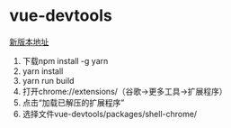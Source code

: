 # vue-devtools

[新版本地址](https://github.com/vuejs/devtools)

1. 下载npm install -g yarn
2. yarn install
3. yarn run build
4. 打开chrome://extensions/（谷歌->更多工具->扩展程序）
5. 点击“加载已解压的扩展程序”
6. 选择文件vue-devtools/packages/shell-chrome/


